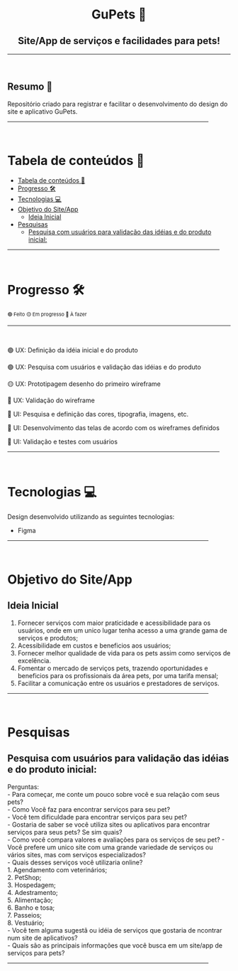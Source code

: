 <h1 align="center">GuPets 🐶</h1>
<h2 align="center">Site/App de serviços e facilidades para pets!</h2>



<hr width="100%" align="center" >
<br>

## Resumo  📃

Repositório criado para registrar e facilitar o desenvolvimento do design do site e aplicativo GuPets.


<hr width="90%" align="center" >
<br>

# Tabela de conteúdos  🔗
- [Tabela de conteúdos  🔗](#tabela-de-conteúdos--)
- [Progresso  🛠️](#progresso--️)
- [Tecnologias  💻](#tecnologias--)
- [Objetivo do Site/App](#objetivo-do-siteapp)
  - [Ideia Inicial](#ideia-inicial)
- [Pesquisas](#pesquisas)
  - [Pesquisa com usuários para validação das idéias e do produto inicial:](#pesquisa-com-usuários-para-validação-das-idéias-e-do-produto-inicial)

<hr width="95%" align="center" >
<br>

# Progresso  🛠️

<p style="font-size:11px"> 🟢 Feito 🟡 Em progresso 🔴 À fazer</p>
<hr>
<br>

<p>🟢 UX: Definição da idéia inicial e do produto</p>
<p>🟢 UX: Pesquisa com usuários e validação das idéias e do produto</p>
<p>🟡 UX: Prototipagem desenho do primeiro wireframe</p>
<p>🔴 UX: Validação do wireframe</p>
<p>🔴 UI: Pesquisa e definição das cores, tipografia, imagens, etc.</p>
<p>🔴 UI: Desenvolvimento das telas de acordo com os wireframes definidos</p>
<p>🔴 UI: Validação e testes com usuários</p>

<hr width="95%" align="center" >
<br>

# Tecnologias  💻

Design desenvolvido utilizando as seguintes tecnologias:

<!--ts-->
  - Figma
<!--te-->

<hr width="90%" align="center" >
<br>

# Objetivo do Site/App
  ## Ideia Inicial
  1. Fornecer serviços com maior praticidade e acessibilidade para os usuários, onde em um unico lugar tenha acesso a uma grande gama de serviços e produtos;
  2. Acessibilidade em custos e beneficios aos usuários;
  3. Fornecer melhor qualidade de vida para os pets assim como serviços de excelência.
  4. Fomentar o mercado de serviços pets, trazendo oportunidades e beneficios para os profissionais da área pets, por uma tarifa mensal;
  6. Facilitar a comunicação entre os usuários e prestadores de serviços.

<hr width="90%" align="center" >
<br>


# Pesquisas 
  ## Pesquisa com usuários para validação das idéias e do produto inicial:
  Perguntas:  
    - Para começar, me conte um pouco sobre você e sua relação com seus pets?  
    - Como Você faz para encontrar serviços para seu pet?  
    - Você tem dificuldade para encontrar serviços para seu pet?  
    - Gostaria de saber se você utiliza sites ou aplicativos para encontrar serviços para seus pets? Se sim quais?  
    - Como você compara valores e avaliações para os serviços de seu pet?
    - Você prefere um unico site com uma grande variedade de serviços ou vários sites, mas com serviços especializados?  
    - Quais desses serviços você utilizaria online?  
      1. Agendamento com veterinários;  
      2. PetShop;  
      3. Hospedagem;  
      4. Adestramento;  
      5. Alimentação;  
      6. Banho e tosa;  
      7. Passeios;  
      8. Vestuário;  
    - Você tem alguma sugestã ou idéia de serviços que gostaria de ncontrar num site de aplicativos?  
    - Quais são as principais informações que você busca em um site/app de serviços para pets?

<hr width="90%" align="center" >
<br>